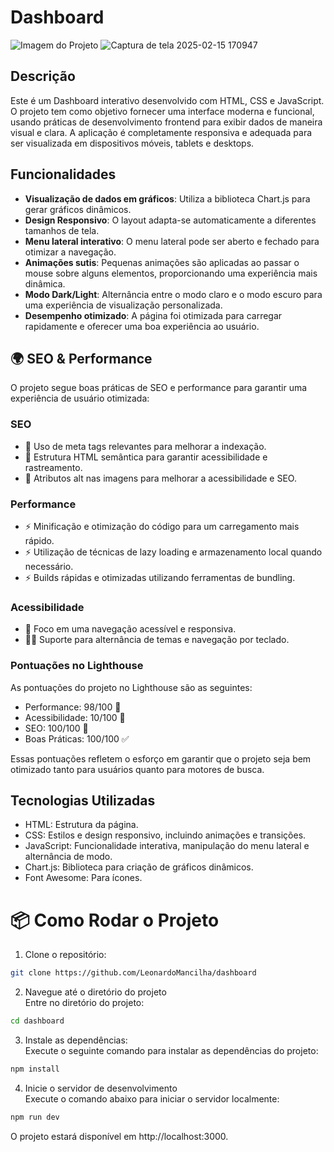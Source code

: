 # Dashboard

![Imagem do Projeto](https://github.com/user-attachments/assets/9af359c0-d417-4791-8c8f-6c0d40058907)
![Captura de tela 2025-02-15 170947](https://github.com/user-attachments/assets/50d92cd0-e7d0-4cd5-927a-b04ec187dc98)

## Descrição

<p>Este é um Dashboard interativo desenvolvido com HTML, CSS e JavaScript. O projeto tem como objetivo fornecer uma interface moderna e funcional, usando práticas de desenvolvimento frontend para exibir dados de maneira visual e clara. A aplicação é completamente responsiva e adequada para ser visualizada em dispositivos móveis, tablets e desktops.</p>

## Funcionalidades

- <strong>Visualização de dados em gráficos</strong>: Utiliza a biblioteca Chart.js para gerar gráficos dinâmicos.
- <strong>Design Responsivo</strong>: O layout adapta-se automaticamente a diferentes tamanhos de tela.
- <strong>Menu lateral interativo</strong>: O menu lateral pode ser aberto e fechado para otimizar a navegação.
- <strong>Animações sutis</strong>: Pequenas animações são aplicadas ao passar o mouse sobre alguns elementos, proporcionando uma experiência mais dinâmica.
- <strong>Modo Dark/Light</strong>: Alternância entre o modo claro e o modo escuro para uma experiência de visualização personalizada.
- <strong>Desempenho otimizado</strong>: A página foi otimizada para carregar rapidamente e oferecer uma boa experiência ao usuário.

## 🌍 SEO & Performance
O projeto segue boas práticas de SEO e performance para garantir uma experiência de usuário otimizada:

### SEO
- 🔹 Uso de meta tags relevantes para melhorar a indexação.
- 🔹 Estrutura HTML semântica para garantir acessibilidade e rastreamento.
- 🔹 Atributos alt nas imagens para melhorar a acessibilidade e SEO.

### Performance
- ⚡ Minificação e otimização do código para um carregamento mais rápido.
- ⚡ Utilização de técnicas de lazy loading e armazenamento local quando necessário.
- ⚡ Builds rápidas e otimizadas utilizando ferramentas de bundling.

### Acessibilidade
- 🔑 Foco em uma navegação acessível e responsiva.
- 🧑‍🦯 Suporte para alternância de temas e navegação por teclado.

### Pontuações no Lighthouse
As pontuações do projeto no Lighthouse são as seguintes:

- Performance: 98/100 🚀
- Acessibilidade: 10/100 🌟
- SEO: 100/100 🏅
- Boas Práticas: 100/100 ✅

Essas pontuações refletem o esforço em garantir que o projeto seja bem otimizado tanto para usuários quanto para motores de busca.

## Tecnologias Utilizadas
- HTML: Estrutura da página.
- CSS: Estilos e design responsivo, incluindo animações e transições.
- JavaScript: Funcionalidade interativa, manipulação do menu lateral e alternância de modo.
- Chart.js: Biblioteca para criação de gráficos dinâmicos.
- Font Awesome: Para ícones.

# 📦 Como Rodar o Projeto
1. Clone o repositório:

```bash
git clone https://github.com/LeonardoMancilha/dashboard
```

2. Navegue até o diretório do projeto <br>
Entre no diretório do projeto:

```bash
cd dashboard
```

3. Instale as dependências: <br>
Execute o seguinte comando para instalar as dependências do projeto:

```bash
npm install
```

4. Inicie o servidor de desenvolvimento <br>
Execute o comando abaixo para iniciar o servidor localmente:

```bash
npm run dev
```

O projeto estará disponível em http://localhost:3000.
